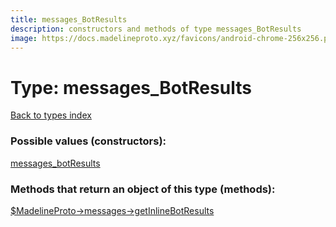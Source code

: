 ```yaml
---
title: messages_BotResults
description: constructors and methods of type messages_BotResults
image: https://docs.madelineproto.xyz/favicons/android-chrome-256x256.png
---
```

# Type: messages\_BotResults  
[Back to types index](index.md)



### Possible values (constructors):

[messages\_botResults](../constructors/messages_botResults.md)  



### Methods that return an object of this type (methods):

[$MadelineProto->messages->getInlineBotResults](../methods/messages_getInlineBotResults.md)  



